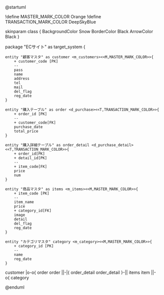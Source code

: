 @startuml

!define MASTER_MARK_COLOR Orange 
!define TRANSACTION_MARK_COLOR DeepSkyBlue

skinparam class {
    BackgroundColor Snow
    BorderColor Black
    ArrowColor Black
}

package "ECサイト" as target_system {

    entity "顧客マスタ" as customer <m_customers><<M,MASTER_MARK_COLOR>>{
        + customer_code [PK]
        --
        pass
        name
        address
        tel
        mail
        del_flag
        reg_date
    }

    entity "購入テーブル" as order <d_purchase><<T,TRANSACTION_MARK_COLOR>>{
        + order_id [PK]
        --
        + customer_code[FK]
        purchase_date
        total_price
    }

    entity "購入詳細テーブル" as order_detail <d_purchase_detail><<T,TRANSACTION_MARK_COLOR>>{
        + order_id[PK]
        + detail_id[PK]
        --
        + item_code[FK]
        price
        num
    }

    entity "商品マスタ" as items <m_items><<M,MASTER_MARK_COLOR>>{
        + item_code [PK]
        --
        item_name
        price
        + category_id[FK]
        image
        detail
        del_flag
        reg_date
    }

    entity "カテゴリマスタ" category <m_category><<M,MASTER_MARK_COLOR>>{
        + category_id [PK]
        --
        name
        reg_date
    }

customer |o-o{ order
order ||-|{ order_detail
order_detail }-|| items
item ||-o{ category

@enduml
